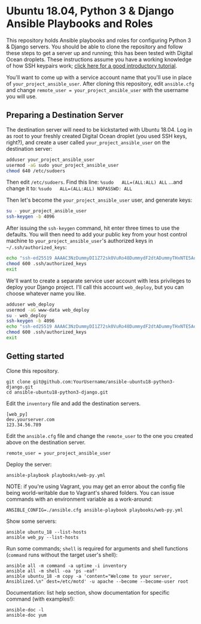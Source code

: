 # Ubuntu 18.04, Python 3 & Django Ansible Playbooks and Roles

This repository holds Ansible playbooks and roles for configuring Python 3 & Django servers. You should be able to clone the repository and follow these steps to get a server up and running; this has been tested with Digital Ocean droplets. These instructions assume you have a working knowledge of how SSH keypairs work; [click here for a good introductory tutorial](https://www.digitalocean.com/community/tutorials/ssh-essentials-working-with-ssh-servers-clients-and-keys).

You'll want to come up with a service account name that you'll use in place of `your_project_ansible_user`. After cloning this repository, edit `ansible.cfg` and change `remote_user = your_project_ansible_user` with the username you will use.

## Preparing a Destination Server

The destination server will need to be kickstarted with Ubuntu 18.04. Log in as root to your freshly created Digital Ocean droplet (you used SSH keys, right?), and create a user called `your_project_ansible_user` on the destination server:

```bash
adduser your_project_ansible_user
usermod -aG sudo your_project_ansible_user
chmod 640 /etc/sudoers
```

Then edit `/etc/sudoers`. Find this line:
`%sudo   ALL=(ALL:ALL) ALL`
...and change it to:
`%sudo   ALL=(ALL:ALL) NOPASSWD: ALL`

Then let's become the `your_project_ansible_user` user, and generate keys:

```bash
su - your_project_ansible_user
ssh-keygen -b 4096
```

After issuing the `ssh-keygen` command, hit enter three times to use the defaults. You will then need to add your public key from your host control machine to `your_project_ansible_user`'s authorized keys in `~/.ssh/authorized_keys`:

```bash
echo "ssh-ed25519 AAAAC3NzDummyDI1Z72sk0VuRo48DummydF2dtADummyTHxNTE5AoDummyMyckiqF2 you@yourdomain.com" >> .ssh/authorized_keys
chmod 600 .ssh/authorized_keys
exit
```

We'll want to create a separate service user account with less privileges to deploy your Django project. I'll call this account `web_deploy`, but you can choose whatever name you like.

```bash
adduser web_deploy
usermod -aG www-data web_deploy
su - web_deploy
ssh-keygen -b 4096
echo "ssh-ed25519 AAAAC3NzDummyDI1Z72sk0VuRo48DummydF2dtADummyTHxNTE5AoDummyMyckiqF2 you@yourdomain.com" >> .ssh/authorized_keys
chmod 600 .ssh/authorized_keys
exit
```

## Getting started

Clone this repository.

    git clone git@github.com:YourUsername/ansible-ubuntu18-python3-django.git
    cd ansible-ubuntu18-python3-django.git

Edit the `inventory` file and add the destination servers.

    [web_py]
    dev.yourserver.com
    123.34.56.789

Edit the `ansible.cfg` file and change the `remote_user` to the one you created above on the destination server.

    remote_user = your_project_ansible_user

Deploy the server:

    ansible-playbook playbooks/web-py.yml

NOTE: if you're using Vagrant, you may get an error about the config file being world-writable due to Vagrant's shared folders. You can issue commands with an environment variable as a work-around:

    ANSIBLE_CONFIG=./ansible.cfg ansible-playbook playbooks/web-py.yml

Show some servers:

    ansible ubuntu_18 --list-hosts
    ansible web_py --list-hosts

Run some commands; `shell` is required for arguments and shell functions (`command` runs without the target user's shell):

    ansible all -m command -a uptime -i inventory
    ansible all -m shell -oa 'ps -eaf'
    ansible ubuntu_18 -m copy -a 'content="Welcome to your server, Ansiblized.\n" dest=/etc/motd' -u apache --become --become-user root

Documentation: list help section, show documentation for specific command (with examples!):

    ansible-doc -l
    ansible-doc yum
